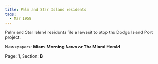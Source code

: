 ```yaml
---  
title: Palm and Star Island residents  
tags:  
  - Mar 1958  
---  
```

  
Palm and Star Island residents file a lawsuit to stop the Dodge Island Port project.  
  
Newspapers: **Miami Morning News or The Miami Herald**  
  
Page: **1**, Section: **B** 
